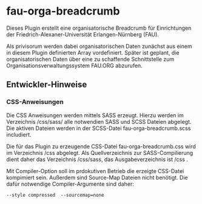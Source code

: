 # fau-orga-breadcrumb

Dieses Plugin erstellt eine organisatorische Breadcrumb für Einrichtungen
der Friedrich-Alexaner-Universität Erlangen-Nürnberg (FAU). 

Als privisorum werden dabei organisatorischen Daten zunächst aus einem
in diesem Plugin definierten Array vordefiniert. Später ist geplant, die
organisatorischen Daten über eine zu schaffende Schnittstelle zum
Organisationsverwaltungssystem  FAU.ORG abzurufen.


## Entwickler-Hinweise

### CSS-Anweisungen

Die CSS Anweisungen werden mittels SASS erzeugt. Hierzu werden im Verzeichnis
  /css/sass/
alle notwendien SASS und SCSS Dateien abgelegt. Die aktiven Dateien werden in
der SCSS-Datei fau-orga-breadcrumb.scss includiert.

Die für das Plugin zu erzeugende CSS-Datei fau-orga-breadcrumb.css wird im
Verzeichnis /css abgelegt. 
Als Quellverzeichnis zur SASS-Compilierung dient daher das Verzeichnis /css/sass,
das Ausgabeverzeichnis ist /css .

Mit Compiler-Option soll im prdokutiven Betrieb die erzeigte CSS-Datei kompimiert 
sein. Außerdem sind Source-Map Dateien nicht benötigt. Die dafür notwendige 
Compiler-Argumente sind daher:

    --style compressed  --sourcemap=none

 